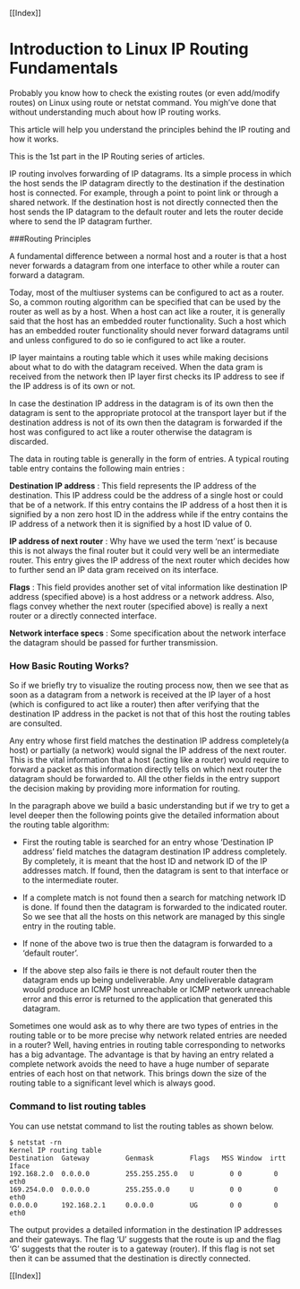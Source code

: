 [[Index]] 

# Introduction to Linux IP Routing Fundamentals 

Probably you know how to check the existing routes (or even add/modify routes) on Linux using route or netstat command. You migh’ve done that without understanding much about how IP routing works.

This article will help you understand the principles behind the IP routing and how it works.

This is the 1st part in the IP Routing series of articles.

IP routing involves forwarding of IP datagrams. Its a simple process in which the host sends the IP datagram directly to the destination if the destination host is connected. For example, through a point to point link or through a shared network. If the destination host is not directly connected then the host sends the IP datagram to the default router and lets the router decide where to send the IP datagram further.

###Routing Principles

A fundamental difference between a normal host and a router is that a host never forwards a datagram from one interface to other while a router can forward a datagram.

Today, most of the multiuser systems can be configured to act as a router. So, a common routing algorithm can be specified that can be used by the router as well as by a host. When a host can act like a router, it is generally said that the host has an embedded router functionality. Such a host which has an embedded router functionality should never forward datagrams until and unless configured to do so ie configured to act like a router.

IP layer maintains a routing table which it uses while making decisions about what to do with the datagram received. When the data gram is received from the network then IP layer first checks its IP address to see if the IP address is of its own or not.

In case the destination IP address in the datagram is of its own then the datagram is sent to the appropriate protocol at the transport layer but if the destination address is not of its own then the datagram is forwarded if the host was configured to act like a router otherwise the datagram is discarded.

The data in routing table is generally in the form of entries. A typical routing table entry contains the following main entries :

**Destination IP address** : This  field represents the IP address of the destination. This IP address could be the address of a single host or could that be of a network. If this entry contains the IP address of a host then it is signified by a non zero host ID in the address while if the entry contains the IP address of a network then it is signified by a host ID value of 0.

**IP address of next router** : Why have we used the term ‘next’ is because this is not always the final router but it could very well be an intermediate router. This entry gives the IP address of the next router which decides how to further send an IP data gram received on its interface.

**Flags** : This field provides another set of vital information like destination IP address (specified above) is a host address or a network address. Also, flags convey whether the next router (specified above) is really a next router or a directly connected interface.

**Network interface specs** : Some specification about the network interface the datagram should be passed for further transmission.

### How Basic Routing Works?

So if we briefly try to visualize the routing process now, then we see that as soon as a datagram from a network is received at the IP layer of a host (which is configured to act like a router) then after verifying that the destination IP address in the packet is not that of this host the routing tables are consulted.

Any entry whose first field matches the destination IP address completely(a host) or partially (a network) would signal the IP address of the next router. This is the vital information that a host (acting like a router) would require to forward a packet as this information directly tells on which next router the datagram should be forwarded to. All the other fields in the entry support the decision making by providing more information for routing.

In the paragraph above we build a basic understanding but if we try to get a level deeper then the following points give the detailed information about the routing table algorithm:

* First the routing table is searched for an entry whose ‘Destination IP address’ field matches the datagram destination IP address completely.  By completely, it is meant that the host ID and network ID of the IP addresses match. If found, then the datagram is sent to that interface or to the intermediate router.

* If a complete match is not found then a search for matching network ID is done. If found then the datagram is forwarded to the indicated router. So we see that all the hosts on this network are managed by this single entry in the routing table.

* If none of the above two is true then the datagram is forwarded to a ‘default router’.

* If the above step also fails ie there is not default router then the datagram ends up being undeliverable. Any undeliverable datagram would produce an ICMP host unreachable or ICMP network unreachable error and this error is returned to the application that generated this datagram.

Sometimes one would ask as to why there are two types of entries in the routing table or to be more precise why network related entries are needed in a router? Well, having entries in routing table corresponding to networks has a big advantage. The advantage is that by having an entry related a complete network avoids the need to have a huge number of separate entries of each host on that network. This brings down the size of the routing table to a significant level which is always good.

### Command to list routing tables

You can use netstat command to list the routing tables as shown below.
```
$ netstat -rn
Kernel IP routing table
Destination  Gateway         Genmask         Flags   MSS Window  irtt Iface
192.168.2.0  0.0.0.0         255.255.255.0   U         0 0        0    eth0
169.254.0.0  0.0.0.0         255.255.0.0     U         0 0        0    eth0
0.0.0.0      192.168.2.1     0.0.0.0         UG        0 0        0    eth0
```

The output provides a detailed information in the destination IP addresses and their gateways. The flag ‘U’ suggests that the route is up and the flag ‘G’ suggests that the router is to a gateway (router). If this flag is not set then it can be assumed that the destination is directly connected.

[[Index]] 